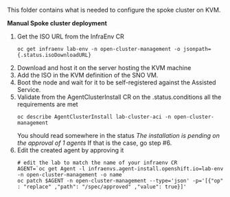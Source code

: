 This folder contains what is needed to configure the spoke cluster on KVM.

__Manual Spoke cluster deployment__

1. Get the ISO URL from the InfraEnv CR
    ~~~
    oc get infraenv lab-env -n open-cluster-management -o jsonpath={.status.isoDownloadURL}
    ~~~
2. Download and host it on the server hosting the KVM machine
3. Add the ISO in the KVM definition of the SNO VM.
4. Boot the node and wait for it to be self-registered against the Assisted Service.
5. Validate from the AgentClusterInstall CR on the .status.conditions all the requirements are met
    ~~~
    oc describe AgentClusterInstall lab-cluster-aci -n open-cluster-management
    ~~~
    You should read somewhere in the status _The installation is pending on the approval of 1 agents_ If that is the case, go step #6.
6. Edit the created agent by approving it
    ~~~
    # edit the lab to match the name of your infraenv CR
    AGENT=`oc get Agent -l infraenvs.agent-install.openshift.io=lab-env -n open-cluster-management -o name`
    oc patch $AGENT -n open-cluster-management --type='json' -p='[{"op" : "replace" ,"path": "/spec/approved" ,"value": true}]'
    ~~~
